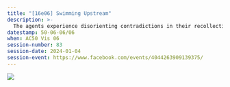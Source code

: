 ```yaml
---
title: "[16e06] Swimming Upstream"
description: >-
  The agents experience disorienting contradictions in their recollection of their mission into the Flux tunnnels.
datestamp: 50-06-06/06
when: AC50 Vis 06
session-number: 83
session-date: 2024-01-04
session-event: https://www.facebook.com/events/4044263909139375/
---
```


![](https://49.media.tumblr.com/8dbeb847089a0605aa6673d660937360/tumblr_nyfas5zpTQ1sypuuko1_500.gif)
